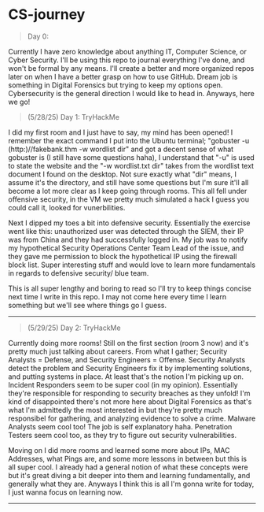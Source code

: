 # CS-journey

> Day 0:

Currently I have zero knowledge about anything IT, Computer Science, or Cyber Security. I'll be using this repo to journal everything I've done, and won't be formal by any means. I'll create a better and more organized repos later on when I have a better grasp on how to use GitHub. Dream job is something in Digital Forensics but trying to keep my options open. Cybersecurity is the general direction I would like to head in. Anyways, here we go!

> (5/28/25) Day 1: TryHackMe

I did my first room and I just have to say, my mind has been opened! I remember the exact command I put into the Ubuntu terminal; "gobuster -u (http:)//fakebank.thm -w wordlist dir" and got a decent sense of what gobuster is (I still have some questions haha), I understand that "-u" is used to state the website and the "-w wordlist.txt dir" takes from the wordlist text document I found on the desktop. Not sure exactly what "dir" means, I assume it's the directory, and still have some questions but I'm sure it'll all become a lot more clear as I keep going through rooms. This all fell under offensive security, in the VM we pretty much simulated a hack I guess you could call it, looked for vunerbilities. 

Next I dipped my toes a bit into defensive security. Essentially the exercise went like this: unauthorized user was detected through the SIEM, their IP was from China and they had successfully logged in. My job was to notify my hypothetical Security Operations Center Team Lead of the issue, and they gave me permission to block the hypothetical IP using the firewall block list. Super interesting stuff and would love to learn more fundamentals in regards to defensive security/ blue team.

This is all super lengthy and boring to read so I'll try to keep things concise next time I write in this repo. I may not come here every time I learn something but we'll see where things go I guess.

---------------------------------------------------------------------------------------------------------------------------------------------------------------------------------------------------------------------------------

> (5/29/25) Day 2: TryHackMe

Currently doing more rooms! Still on the first section (room 3 now) and it's pretty much just talking about careers. From what I gather; Security Analysts = Defense, and Security Engineers = Offense. Security Analysts detect the problem and Security Engineers fix it by implementing solutions, and putting systems in place. At least that's the notion I'm picking up on. Incident Responders seem to be super cool (in my opinion). Essentially they're responsible for responding to security breaches as they unfold! I'm kind of disappointed there's not more here about Digital Forensics as that's what I'm admittedly the most interested in but they're pretty much responsibel for gathering, and analyzing evidence to solve a crime. Malware Analysts seem cool too! The job is self explanatory haha. Penetration Testers seem cool too, as they try to figure out security vulnerabilities.

Moving on I did more rooms and learned some more about IPs, MAC Addresses, what Pings are, and some more lessons in between but this is all super cool. I already had a general notion of what these concepts were but it's great diving a bit deeper into them and learning fundamentally, and generally what they are. Anyways I think this is all I'm gonna write for today, I just wanna focus on learning now.

---------------------------------------------------------------------------------------------------------------------------------------------------------------------------------------------------------------------------------

>
